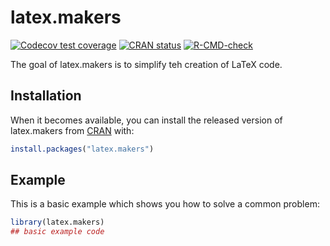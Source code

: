 # latex.makers

<!-- badges: start -->
[![Codecov test coverage](https://codecov.io/gh/billdenney/latex.makers/branch/main/graph/badge.svg)](https://codecov.io/gh/billdenney/latex.makers?branch=main)
[![CRAN status](https://www.r-pkg.org/badges/version/latex.makers)](https://CRAN.R-project.org/package=latex.makers)
[![R-CMD-check](https://github.com/billdenney/latex.makers/actions/workflows/R-CMD-check.yaml/badge.svg)](https://github.com/billdenney/latex.makers/actions/workflows/R-CMD-check.yaml)
<!-- badges: end -->

The goal of latex.makers is to simplify teh creation of LaTeX code.

## Installation

When it becomes available, you can install the released version of latex.makers from [CRAN](https://CRAN.R-project.org) with:

``` r
install.packages("latex.makers")
```

## Example

This is a basic example which shows you how to solve a common problem:

``` r
library(latex.makers)
## basic example code
```
